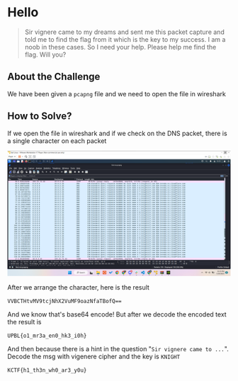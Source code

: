 # Hello
> Sir vignere came to my dreams and sent me this packet capture and told me to find the flag from it which is the key to my success. I am a noob in these cases. So I need your help. Please help me find the flag. Will you?

## About the Challenge
We have been given a `pcapng` file and we need to open the file in wireshark

## How to Solve?
If we open the file in wireshark and if we check on the DNS packet, there is a single character on each packet

![wireshark](images/wireshark.png)

After we arrange the character, here is the result
```
VVBCTHtvMV9tcjNhX2VuMF9oazNfaTBofQ==
```
And we know that's base64 encode! But after we decode the encoded text the result is
```
UPBL{o1_mr3a_en0_hk3_i0h}
```
And then because there is a hint in the question "`Sir vignere came to ...`". Decode the msg with vigenere cipher and the key is `KNIGHT`
```
KCTF{h1_th3n_wh0_ar3_y0u}
```